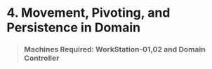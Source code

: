 # 4. Movement, Pivoting, and Persistence in Domain

> ### Machines Required: WorkStation-01,02 and Domain Controller

